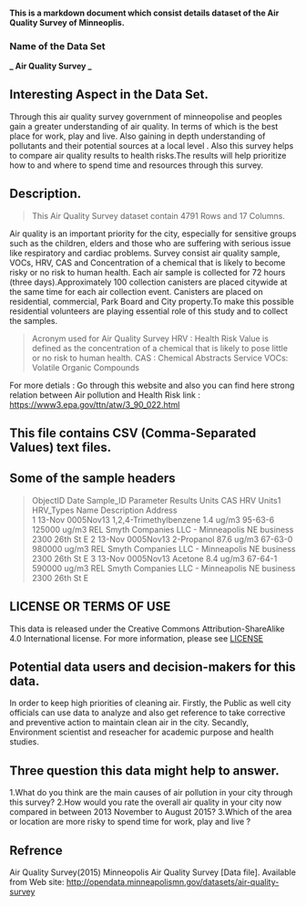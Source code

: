  #### This is a markdown document which consist details dataset of the Air Quality Survey of Minneoplis. 

### Name of the Data Set
**_ Air Quality Survey _**

## Interesting Aspect in the Data Set.

Through this air quality survey government of minneopolise and peoples gain a greater understanding of air quality. In terms of which is the best place for work, play and live. Also gaining in depth understanding of pollutants and their potential sources at a local level . Also this survey helps to compare air quality results to health risks.The results will help prioritize how to and where to spend time and resources through this survey.
 
## Description.

> This Air Quality Survey dataset contain 4791 Rows and 17 Columns.

Air quality is an important priority for the city, especially for sensitive groups such as the children, elders and those who are suffering with serious issue like respiratory and cardiac problems. Survey consist air quality sample, VOCs, HRV, CAS and Concentration of a chemical that is likely to become risky or no risk to human health. Each air sample is collected for 72 hours (three days).Approximately 100 collection canisters are placed citywide at the same time for each air collection event. Canisters are placed on residential, commercial, Park Board and City property.To make this possible residential volunteers are playing essential role of this study and to collect the samples.

   > Acronym used for Air Quality Survey
        HRV : Health Risk Value is defined as the concentration of a chemical that is likely to pose little or no risk to human health.
        CAS : Chemical Abstracts Service
        VOCs: Volatile Organic Compounds

 For more detials : Go through this website and also you can find here strong relation between Air pollution and Health Risk link : https://www3.epa.gov/ttn/atw/3_90_022.html
 

## This file contains CSV (Comma-Separated Values) text files.
   
##  Some of the sample headers
   
  >  ObjectID	Date	Sample_ID	Parameter	           Results	Units	CAS	      HRV	Units1	HRV_Types	Name	                            Description  Address                        
           1	13-Nov	0005Nov13	1,2,4-Trimethylbenzene	1.4	    ug/m3	95-63-6	125000	ug/m3	REL	        Smyth Companies LLC - Minneapolis NE	business	2300 26th St E
           2	13-Nov	0005Nov13	2-Propanol	            87.6	ug/m3	67-63-0	980000	ug/m3	REL	        Smyth Companies LLC - Minneapolis NE	business	2300 26th St E
           3	13-Nov	0005Nov13	Acetone	                8.4	    ug/m3	67-64-1	590000	ug/m3	REL	        Smyth Companies LLC - Minneapolis NE	business	2300 26th St E


## LICENSE OR TERMS OF USE
This data is released under the Creative Commons Attribution-ShareAlike 4.0 International license.  For more information, please see [LICENSE](https://creativecommons.org/licenses/by-sa/4.0/)
    
 
##  Potential data users and decision-makers for this data. 

 In order to keep high priorities of cleaning air. Firstly, the Public as well city officials can use data to analyze and also get reference to take corrective and preventive action to maintain clean air in the city. Secandly, Environment scientist and reseacher for academic purpose and health studies.
    

##  Three question this data might help to answer.
   
   1.What do you think are the main causes of air pollution in your city through this survey?
   2.How would you rate the overall air quality in your city now compared in between 2013 November to August 2015?
   3.Which of the area or location are more risky to spend time for work, play and live ?
 

## Refrence
   Air Quality Survey(2015)  Minneopolis Air Quality Survey [Data file]. Available from  Web site: http://opendata.minneapolismn.gov/datasets/air-quality-survey